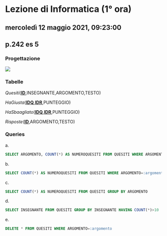 # Lezione di Informatica (1° ora)
## mercoledì 12 maggio 2021, 09:23:00
## p.242 es 5
### Progettazione
![](https://raw.githubusercontent.com/MatMasIt/notesArchive/main/latest/Informatica/2021/maggio/mercoled%C3%AC_12/09_23_00/Esercizio.svg)

### Tabelle
*Quesiti*(**<u>ID</u>**,INSEGNANTE,ARGOMENTO,TESTO)

*HaGiusta*(**<u>IDQ</u>**,**<u>IDR</u>**,PUNTEGGIO)

*HaSbaagliato*(**<u>IDQ</u>**,**<u>IDR</u>**,PUNTEGGIO)

*Risposte*(**<u>ID</u>**,ARGOMENTO,TESTO)

### Queries
a.
```sql
SELECT ARGOMENTO, COUNT(*) AS NUMEROQUESITI FROM QUESITI WHERE ARGOMENTO=:argomento
```
b.
```sql
SELECT COUNT(*) AS NUMEROQUESITI FROM QUESITI WHERE ARGOMENTO=:argomento AND INSEGNANTE=:insegnante
```
c.
```sql
SELECT COUNT(*) AS NUMEROQUESITI FROM QUESITI GROUP BY ARGOMENTO
```
d.
```sql
SELECT INSEGNANTE FROM QUESITI GROUP BY INSEGNANTE HAVING COUNT(*)>10
```
e.
```sql
DELETE * FROM QUESITI WHERE ARGOMENTO=:argomento
```
